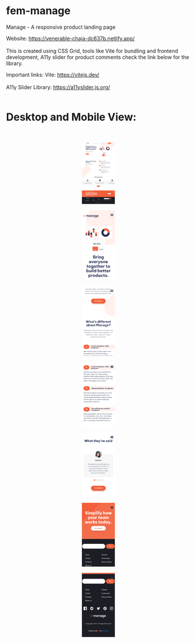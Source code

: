 # fem-manage
Manage - A responsive product landing page

Website: https://venerable-chaja-dc637b.netlify.app/ </br></br>
This is created using CSS Grid, tools like Vite for bundling and frontend development, A11y slider for product comments check the link below for the library.


Important links:
Vite: https://vitejs.dev/ </br></br>
A11y Slider Library: https://a11yslider.js.org/ </br></br>

<h1>Desktop and Mobile View:</h1 </br></br>
<p align="center">
  <img src="/images/fem-manage-desktop_ss.png" width="18%">
</p>
<p align="center">
  <img src="/images/fem-manage-mobile_ss-1.png" width="18%">
</p>
<p align="center">
  <img src="/images/fem-manage-mobile_ss-2.png" width="18%">
</p>
<p align="center">
  <img src="/images/fem-manage-mobile_ss-3.png" width="18%">
</p>
<p align="center">
  <img src="/images/fem-manage-mobile_ss-4.png" width="18%">
</p>
<p align="center">
  <img src="/images/fem-manage-mobile_ss-5.png" width="18%">
</p>
<p align="center">
  <img src="/images/fem-manage-mobile_ss-6.png" width="18%">
</p>

